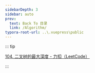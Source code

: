 ```yaml
---
sidebarDepth: 3
sidebar: auto
prev:
  text: Back To 目录
  link: /Algorithm/
typora-root-url: ..\.vuepress\public
---
```




::: tip

[104. 二叉树的最大深度 - 力扣（LeetCode）](https://leetcode.cn/problems/maximum-depth-of-binary-tree/)



:::
